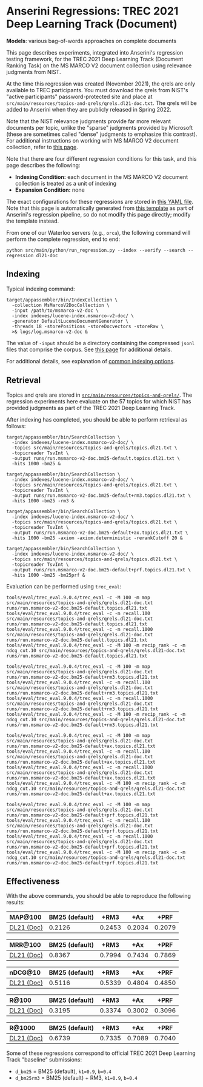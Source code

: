 # Anserini Regressions: TREC 2021 Deep Learning Track (Document)

**Models**: various bag-of-words approaches on complete documents

This page describes experiments, integrated into Anserini's regression testing framework, for the TREC 2021 Deep Learning Track (Document Ranking Task) on the MS MARCO V2 document collection using relevance judgments from NIST.

At the time this regression was created (November 2021), the qrels are only available to TREC participants.
You must download the qrels from NIST's "active participants" password-protected site and place at `src/main/resources/topics-and-qrels/qrels.dl21-doc.txt`.
The qrels will be added to Anserini when they are publicly released in Spring 2022.

Note that the NIST relevance judgments provide far more relevant documents per topic, unlike the "sparse" judgments provided by Microsoft (these are sometimes called "dense" judgments to emphasize this contrast).
For additional instructions on working with MS MARCO V2 document collection, refer to [this page](experiments-msmarco-v2.md).

Note that there are four different regression conditions for this task, and this page describes the following:

+ **Indexing Condition:** each document in the MS MARCO V2 document collection is treated as a unit of indexing
+ **Expansion Condition:** none

The exact configurations for these regressions are stored in [this YAML file](../src/main/resources/regression/dl21-doc.yaml).
Note that this page is automatically generated from [this template](../src/main/resources/docgen/templates/dl21-doc.template) as part of Anserini's regression pipeline, so do not modify this page directly; modify the template instead.

From one of our Waterloo servers (e.g., `orca`), the following command will perform the complete regression, end to end:

```
python src/main/python/run_regression.py --index --verify --search --regression dl21-doc
```

## Indexing

Typical indexing command:

```
target/appassembler/bin/IndexCollection \
  -collection MsMarcoV2DocCollection \
  -input /path/to/msmarco-v2-doc \
  -index indexes/lucene-index.msmarco-v2-doc/ \
  -generator DefaultLuceneDocumentGenerator \
  -threads 18 -storePositions -storeDocvectors -storeRaw \
  >& logs/log.msmarco-v2-doc &
```

The value of `-input` should be a directory containing the compressed `jsonl` files that comprise the corpus.
See [this page](experiments-msmarco-v2.md) for additional details.

For additional details, see explanation of [common indexing options](common-indexing-options.md).

## Retrieval

Topics and qrels are stored in [`src/main/resources/topics-and-qrels/`](../src/main/resources/topics-and-qrels/).
The regression experiments here evaluate on the 57 topics for which NIST has provided judgments as part of the TREC 2021 Deep Learning Track.
<!-- The original data can be found [here](https://trec.nist.gov/data/deep2021.html). -->

After indexing has completed, you should be able to perform retrieval as follows:

```
target/appassembler/bin/SearchCollection \
  -index indexes/lucene-index.msmarco-v2-doc/ \
  -topics src/main/resources/topics-and-qrels/topics.dl21.txt \
  -topicreader TsvInt \
  -output runs/run.msmarco-v2-doc.bm25-default.topics.dl21.txt \
  -hits 1000 -bm25 &

target/appassembler/bin/SearchCollection \
  -index indexes/lucene-index.msmarco-v2-doc/ \
  -topics src/main/resources/topics-and-qrels/topics.dl21.txt \
  -topicreader TsvInt \
  -output runs/run.msmarco-v2-doc.bm25-default+rm3.topics.dl21.txt \
  -hits 1000 -bm25 -rm3 &

target/appassembler/bin/SearchCollection \
  -index indexes/lucene-index.msmarco-v2-doc/ \
  -topics src/main/resources/topics-and-qrels/topics.dl21.txt \
  -topicreader TsvInt \
  -output runs/run.msmarco-v2-doc.bm25-default+ax.topics.dl21.txt \
  -hits 1000 -bm25 -axiom -axiom.deterministic -rerankCutoff 20 &

target/appassembler/bin/SearchCollection \
  -index indexes/lucene-index.msmarco-v2-doc/ \
  -topics src/main/resources/topics-and-qrels/topics.dl21.txt \
  -topicreader TsvInt \
  -output runs/run.msmarco-v2-doc.bm25-default+prf.topics.dl21.txt \
  -hits 1000 -bm25 -bm25prf &
```

Evaluation can be performed using `trec_eval`:

```
tools/eval/trec_eval.9.0.4/trec_eval -c -M 100 -m map src/main/resources/topics-and-qrels/qrels.dl21-doc.txt runs/run.msmarco-v2-doc.bm25-default.topics.dl21.txt
tools/eval/trec_eval.9.0.4/trec_eval -c -m recall.100 src/main/resources/topics-and-qrels/qrels.dl21-doc.txt runs/run.msmarco-v2-doc.bm25-default.topics.dl21.txt
tools/eval/trec_eval.9.0.4/trec_eval -c -m recall.1000 src/main/resources/topics-and-qrels/qrels.dl21-doc.txt runs/run.msmarco-v2-doc.bm25-default.topics.dl21.txt
tools/eval/trec_eval.9.0.4/trec_eval -c -M 100 -m recip_rank -c -m ndcg_cut.10 src/main/resources/topics-and-qrels/qrels.dl21-doc.txt runs/run.msmarco-v2-doc.bm25-default.topics.dl21.txt

tools/eval/trec_eval.9.0.4/trec_eval -c -M 100 -m map src/main/resources/topics-and-qrels/qrels.dl21-doc.txt runs/run.msmarco-v2-doc.bm25-default+rm3.topics.dl21.txt
tools/eval/trec_eval.9.0.4/trec_eval -c -m recall.100 src/main/resources/topics-and-qrels/qrels.dl21-doc.txt runs/run.msmarco-v2-doc.bm25-default+rm3.topics.dl21.txt
tools/eval/trec_eval.9.0.4/trec_eval -c -m recall.1000 src/main/resources/topics-and-qrels/qrels.dl21-doc.txt runs/run.msmarco-v2-doc.bm25-default+rm3.topics.dl21.txt
tools/eval/trec_eval.9.0.4/trec_eval -c -M 100 -m recip_rank -c -m ndcg_cut.10 src/main/resources/topics-and-qrels/qrels.dl21-doc.txt runs/run.msmarco-v2-doc.bm25-default+rm3.topics.dl21.txt

tools/eval/trec_eval.9.0.4/trec_eval -c -M 100 -m map src/main/resources/topics-and-qrels/qrels.dl21-doc.txt runs/run.msmarco-v2-doc.bm25-default+ax.topics.dl21.txt
tools/eval/trec_eval.9.0.4/trec_eval -c -m recall.100 src/main/resources/topics-and-qrels/qrels.dl21-doc.txt runs/run.msmarco-v2-doc.bm25-default+ax.topics.dl21.txt
tools/eval/trec_eval.9.0.4/trec_eval -c -m recall.1000 src/main/resources/topics-and-qrels/qrels.dl21-doc.txt runs/run.msmarco-v2-doc.bm25-default+ax.topics.dl21.txt
tools/eval/trec_eval.9.0.4/trec_eval -c -M 100 -m recip_rank -c -m ndcg_cut.10 src/main/resources/topics-and-qrels/qrels.dl21-doc.txt runs/run.msmarco-v2-doc.bm25-default+ax.topics.dl21.txt

tools/eval/trec_eval.9.0.4/trec_eval -c -M 100 -m map src/main/resources/topics-and-qrels/qrels.dl21-doc.txt runs/run.msmarco-v2-doc.bm25-default+prf.topics.dl21.txt
tools/eval/trec_eval.9.0.4/trec_eval -c -m recall.100 src/main/resources/topics-and-qrels/qrels.dl21-doc.txt runs/run.msmarco-v2-doc.bm25-default+prf.topics.dl21.txt
tools/eval/trec_eval.9.0.4/trec_eval -c -m recall.1000 src/main/resources/topics-and-qrels/qrels.dl21-doc.txt runs/run.msmarco-v2-doc.bm25-default+prf.topics.dl21.txt
tools/eval/trec_eval.9.0.4/trec_eval -c -M 100 -m recip_rank -c -m ndcg_cut.10 src/main/resources/topics-and-qrels/qrels.dl21-doc.txt runs/run.msmarco-v2-doc.bm25-default+prf.topics.dl21.txt
```

## Effectiveness

With the above commands, you should be able to reproduce the following results:

| MAP@100                                                                                                      | BM25 (default)| +RM3      | +Ax       | +PRF      |
|:-------------------------------------------------------------------------------------------------------------|-----------|-----------|-----------|-----------|
| [DL21 (Doc)](https://microsoft.github.io/msmarco/TREC-Deep-Learning)                                         | 0.2126    | 0.2453    | 0.2034    | 0.2079    |


| MRR@100                                                                                                      | BM25 (default)| +RM3      | +Ax       | +PRF      |
|:-------------------------------------------------------------------------------------------------------------|-----------|-----------|-----------|-----------|
| [DL21 (Doc)](https://microsoft.github.io/msmarco/TREC-Deep-Learning)                                         | 0.8367    | 0.7994    | 0.7434    | 0.7869    |


| nDCG@10                                                                                                      | BM25 (default)| +RM3      | +Ax       | +PRF      |
|:-------------------------------------------------------------------------------------------------------------|-----------|-----------|-----------|-----------|
| [DL21 (Doc)](https://microsoft.github.io/msmarco/TREC-Deep-Learning)                                         | 0.5116    | 0.5339    | 0.4804    | 0.4850    |


| R@100                                                                                                        | BM25 (default)| +RM3      | +Ax       | +PRF      |
|:-------------------------------------------------------------------------------------------------------------|-----------|-----------|-----------|-----------|
| [DL21 (Doc)](https://microsoft.github.io/msmarco/TREC-Deep-Learning)                                         | 0.3195    | 0.3374    | 0.3002    | 0.3096    |


| R@1000                                                                                                       | BM25 (default)| +RM3      | +Ax       | +PRF      |
|:-------------------------------------------------------------------------------------------------------------|-----------|-----------|-----------|-----------|
| [DL21 (Doc)](https://microsoft.github.io/msmarco/TREC-Deep-Learning)                                         | 0.6739    | 0.7335    | 0.7089    | 0.7040    |

Some of these regressions correspond to official TREC 2021 Deep Learning Track "baseline" submissions:

+ `d_bm25` = BM25 (default), `k1=0.9`, `b=0.4`
+ `d_bm25rm3` = BM25 (default) + RM3, `k1=0.9`, `b=0.4`
